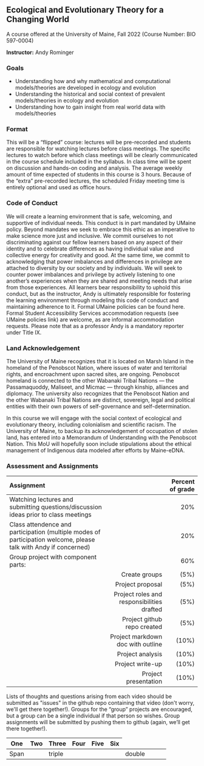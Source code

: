 ## Ecological and Evolutionary Theory for a Changing World

A course offered at the University of Maine, Fall 2022 (Course Number: BIO 597-0004)

**Instructor:** Andy Rominger

### Goals

- Understanding how and why mathematical and computational models/theories are developed in ecology and evolution 
- Understanding the historical and social context of prevalent models/theories in ecology and evolution
- Understanding how to gain insight from real world data with models/theories

### Format 

This will be a “flipped” course: lectures will be pre-recorded and students are responsible for watching lectures before class meetings.  The specific  lectures to watch before which class meetings will be clearly communicated in the course schedule included in the syllabus. In class time will be spent on discussion and hands-on coding and analysis.  The average weekly amount of time expected of students in this course is 3 hours.  Because of the “extra” pre-recorded lectures, the scheduled Friday meeting time is entirely optional and used as office hours.  


### Code of Conduct

We will create a learning environment that is safe, welcoming, and supportive of individual needs. This conduct is in part mandated by UMaine policy. Beyond mandates we seek to embrace this ethic as an imperative to make science more just and inclusive. We commit ourselves to not discriminating against our fellow learners based on any aspect of their identity and to celebrate differences as having individual value and collective energy for creativity and good. At the same time, we commit to acknowledging that power imbalances and differences in privilege are attached to diversity by our society and by individuals.  We will seek to counter power imbalances and privilege by actively listening to one another’s experiences when they are shared and meeting needs that arise from those experiences. All learners bear responsibility to uphold this conduct, but as the instructor, Andy is ultimately responsible for fostering the learning environment through modeling this code of conduct and maintaining adherence to it. Formal UMaine policies can be found here. Formal Student Accessibility Services accommodation requests (see UMaine policies link) are welcome, as are informal accommodation requests.  Please note that as a professor Andy is a mandatory reporter under Title IX.


### Land Acknowledgement

The University of Maine recognizes that it is located on Marsh Island in the homeland of the Penobscot Nation, where issues of water and territorial rights, and encroachment upon sacred sites, are ongoing. Penobscot homeland is connected to the other Wabanaki Tribal Nations — the Passamaquoddy, Maliseet, and Micmac — through kinship, alliances and diplomacy. The university also recognizes that the Penobscot Nation and the other Wabanaki Tribal Nations are distinct, sovereign, legal and political entities with their own powers of self-governance and self-determination.

In this course we will engage with the social context of ecological and evolutionary theory, including colonialism and scientific racism. The University of Maine, to backup its acknowledgement of occupation of stolen land, has entered into a Memorandum of Understanding with the Penobscot Nation.  This MoU will hopefully soon include stipulations about the ethical management of Indigenous data modeled after efforts by Maine-eDNA.


### Assessment and Assignments










| Assignment                                                                                                       |                                       | Percent of grade                           |
| :--------------------------------------------------------------------------------------------------------------- |                                   --: | -----------------------------------------: |
| Watching lectures and submitting questions/discussion ideas prior to class meetings                              |                                       | 20%                                        |
| Class attendence and participation (multiple modes of participation welcome, please talk with Andy if concerned) |                                       | 20%                                        |
| Group project with component parts:                                                                              |                                       | 60%                                        |
| | Create groups                              | (5%)  |
| | Project proposal                           | (5%)  |
| | Project roles and responsibilities drafted | (5%)  |
| | Project github repo created                | (5%)  |
| | Project markdown doc with outline          | (10%) |
| | Project analysis                           | (10%) |
| | Project write-up                           | (10%) |
| | Project presentation                       | (10%) |

















Lists of thoughts and questions arising from each video should be submitted as "issues" in the github repo containing that video (don't worry, we'll get there together!). Groups for the “group” projects are encouraged, but a group can be a single individual if that person so wishes. Group assignments will be submitted by pushing them to github (again, we’ll get there together!).


| One    | Two | Three | Four    | Five  | Six |
| ------ | --- | ----- | ------- | ----- | --- |
| Span | <td colspan=3>triple | <td colspan=2>double |
